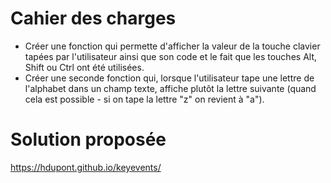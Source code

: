 # Cahier des charges

* Créer une fonction qui permette d'afficher la valeur de la touche clavier tapées par l'utilisateur ainsi que son code et le fait que les touches Alt, Shift ou Ctrl ont été utilisées.
* Créer une seconde fonction qui, lorsque l'utilisateur tape une lettre de l'alphabet dans un champ texte, affiche plutôt la lettre suivante (quand cela est possible - si on tape la lettre "z" on revient à "a").

# Solution proposée

https://hdupont.github.io/keyevents/

